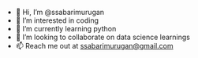- 👋 Hi, I’m @ssabarimurugan
- 👀 I’m interested in coding
- 🌱 I’m currently learning python
- 💞️ I’m looking to collaborate on data science learnings
- 📫 Reach me out at ssabarimurugan@gmail.com

<!---
ssabarimurugan/ssabarimurugan is a ✨ special ✨ repository because its `README.md` (this file) appears on your GitHub profile.
You can click the Preview link to take a look at your changes.
--->

